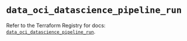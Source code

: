 # `data_oci_datascience_pipeline_run`

Refer to the Terraform Registry for docs: [`data_oci_datascience_pipeline_run`](https://registry.terraform.io/providers/hashicorp/oci/7.19.0/docs/data-sources/datascience_pipeline_run).
